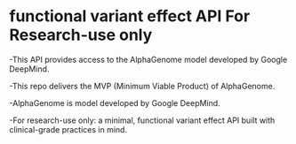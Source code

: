 # functional variant effect API For Research-use only
-This API provides access to the AlphaGenome model developed by Google DeepMind.

-This repo delivers the MVP (Minimum Viable Product) of AlphaGenome.

-AlphaGenome is model developed by Google DeepMind.

-For research-use only: a minimal, functional variant effect API built with clinical-grade practices in mind.


